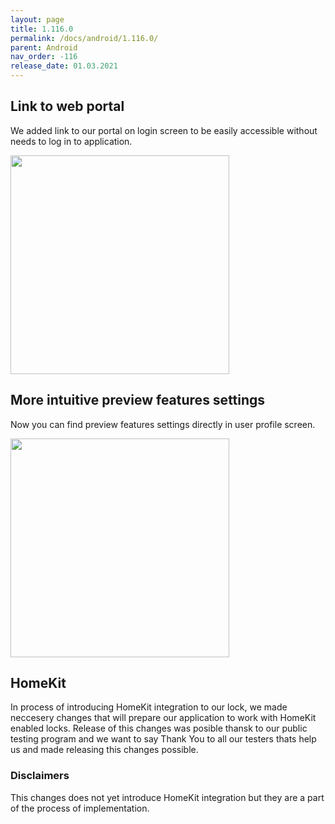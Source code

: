 ```yaml
---
layout: page
title: 1.116.0
permalink: /docs/android/1.116.0/
parent: Android
nav_order: -116
release_date: 01.03.2021
---
```


## Link to web portal
We added link to our portal on login screen to be easily accessible without needs to log in to application.

<img src="/tedee-release-notes/docs/android/assets/web_portal_link_android.png" width="350">

## More intuitive preview features settings
Now you can find preview features settings directly in user profile screen.

<img src="/tedee-release-notes/docs/android/assets/preview_tester_android.gif" width="350">

## HomeKit
In process of introducing HomeKit integration to our lock, we made neccesery changes that will prepare our application to work with HomeKit enabled locks. Release of this changes was posible thansk to our public testing program and we want to say Thank You to all our testers thats help us and made releasing this changes possible.

<div class="panel panel-warning">
    <div class="panel-heading">
         <h3 class="panel-title">Disclaimers</h3>
    </div>
    <div class="panel-body">
        This changes does not yet introduce HomeKit integration but they are a part of the process of implementation. 
    </div>
</div>

